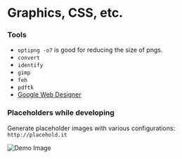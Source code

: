 # Graphics, CSS, etc.

### Tools

* `optipng -o7` is good for reducing the size of pngs.
* `convert`
* `identify`
* `gimp`
* `feh`
* `pdftk`
* [Google Web Designer](http://www.google.com/webdesigner)


### Placeholders while developing

Generate placeholder images with various configurations: `http://placehold.it`

![Demo Image](http://placehold.it/100x100?text=demo+image)

### 
